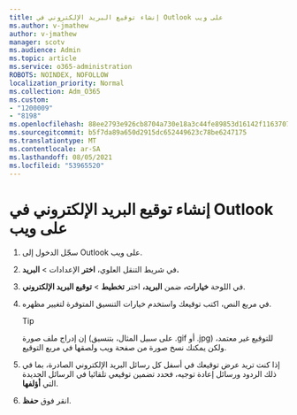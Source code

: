 ```yaml
---
title: إنشاء توقيع البريد الإلكتروني في Outlook على ويب
ms.author: v-jmathew
author: v-jmathew
manager: scotv
ms.audience: Admin
ms.topic: article
ms.service: o365-administration
ROBOTS: NOINDEX, NOFOLLOW
localization_priority: Normal
ms.collection: Adm_O365
ms.custom:
- "1200009"
- "8198"
ms.openlocfilehash: 88ee2793e926cb8704a730e18a3c44fe89853d16142f1163707149d8b01be5d9
ms.sourcegitcommit: b5f7da89a650d2915dc652449623c78be6247175
ms.translationtype: MT
ms.contentlocale: ar-SA
ms.lasthandoff: 08/05/2021
ms.locfileid: "53965520"
---
```

# <a name="create-email-signature-in-outlook-on-the-web"></a>إنشاء توقيع البريد الإلكتروني في Outlook على ويب

1. سجّل الدخول إلى Outlook على ويب.
2. في شريط التنقل العلوي، **اختر** الإعدادات  >  **البريد.**
3. في اللوحة **خيارات،** ضمن **البريد،** اختر **تخطيط**  >  **توقيع البريد الإلكتروني**.
4. في مربع النص، اكتب توقيعك واستخدم خيارات التنسيق المتوفرة لتغيير مظهره.

    > [!TIP]
    > إن إدراج ملف صورة (على سبيل المثال، بتنسيق .gif أو .jpg) للتوقيع غير معتمد، ولكن يمكنك نسخ صورة من صفحة ويب ولصقها في مربع التوقيع.

5. إذا كنت تريد عرض توقيعك في أسفل كل رسائل البريد الإلكتروني الصادرة، بما في ذلك الردود ورسائل إعادة توجيه، فحدد تضمين توقيعي تلقائيا في الرسائل الجديدة التي **أؤلفها**.
6. انقر فوق **حفظ**.
